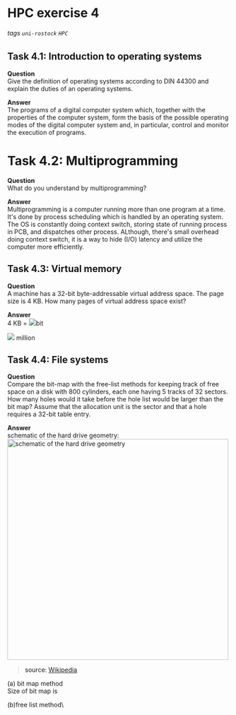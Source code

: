 # HPC exercise 4
###### tags `uni-rostock` `HPC`

<a name="t1">
  
## Task 4.1: Introduction to operating systems
**Question**\
Give the definition of operating systems according to DIN 44300 and explain the duties of an operating systems.

**Answer**\
The programs of a digital computer system which, together with the properties of the computer system, form the basis of the possible operating modes of the digital computer system and, in particular, control and monitor the execution of programs.

<a name="t2">
  
# Task 4.2: Multiprogramming
**Question**\
What do you understand by multiprogramming?

**Answer**\
Multiprogramming is a computer running more than one program at a time. It's done by process scheduling which is handled by an operating system. The OS is constantly doing context switch, storing state of running process in PCB, and dispatches other process. ALthough, there's small overhead doing context switch, it is a way to hide (I/O) latency and utilize the computer more efficiently.

<a name="t3">

## Task 4.3: Virtual memory
**Question**\
A machine has a 32-bit byte-addressable virtual address space. The page size is 4 KB. How many pages of virtual address space exist?

**Answer**\
4 KB = <img src="https://render.githubusercontent.com/render/math?math=2^{12}">bit

<img src="https://render.githubusercontent.com/render/math?math=2^{32} / 2^{12} = 2^{20} = 1"> million

<a name="t4">

## Task 4.4: File systems
**Question**\
Compare the bit-map with the free-list methods for keeping track of free space on a disk with 800 cylinders, each one having 5 tracks of 32 sectors. How many holes would it take before the hole list would be larger than the bit map? Assume that the allocation unit is the sector and that a hole requires a 32-bit table entry.

**Answer**\
schematic of the hard drive geometry:\
<img alt="schematic of the hard drive geometry" src="https://upload.wikimedia.org/wikipedia/commons/4/41/Hard_drive_geometry_-_English_-_2019-05-30.svg" width="500">
> source: [Wikipedia](https://en.wikipedia.org/wiki/Cylinder-head-sector)
 
(a) bit map method\
Size of bit map is 

(b)free list method\


